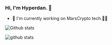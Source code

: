 ### Hi, I'm Hyperdan. 👋	<picture decoding="async" loading="lazy">

<!--
**0xhyperdan/hyperdan** is a ✨ _special_ ✨ repository because its `README.md` (this file) appears on your GitHub profile.	
Here are some ideas to get you started:	
- 🔭 I’m currently working on ...	
- 🌱 I’m currently learning ...	
- 👯 I’m looking to collaborate on ...	
- 🤔 I’m looking for help with ...	
- 💬 Ask me about ...	
- 📫 How to reach me: ...	
- 😄 Pronouns: ...	
- ⚡ Fun fact: ...	
-->	
- 🛵 I'm currently working on MarsCrypto tech.👩‍💻	

![Github stats](https://github-readme-stats.vercel.app/api?username=0xhyperdan&show_icons=true&theme=dark)

<picture decoding="async" loading="lazy">
  <source media="(prefers-color-scheme: dark)" srcset="https://pixel-profile.vercel.app/api/github-stats?username=0xhyperdan&screen_effect=true&background=linear-gradient(to%20bottom%20right%2C%20%235580eb%2C%20%232aeeff)">
  <img alt="github stats" src="https://pixel-profile.vercel.app/api/github-stats?username=0xhyperdan&screen_effect=false&background=linear-gradient(to%20bottom%20right%2C%20%2374dcc4%2C%20%234597e9)">
</picture>
